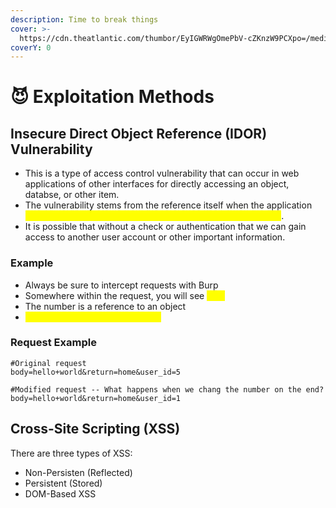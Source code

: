 ```yaml
---
description: Time to break things
cover: >-
  https://cdn.theatlantic.com/thumbor/EyIGWRWgOmePbV-cZKnzW9PCXpo=/media/img/posts/2016/10/hack_attempt-1/original.gif
coverY: 0
---
```


# 😈 Exploitation Methods

## Insecure Direct Object Reference (IDOR) Vulnerability

* This is a type of access control vulnerability that can occur in web applications of other interfaces for directly accessing an object, databse, or other item.
* The vulnerability stems from the reference itself when the application <mark style="color:yellow;">does not perform a check for access control or authentication</mark>.
* It is possible that without a check or authentication that we can gain access to another user account or other important information.

### Example

* Always be sure to intercept requests with Burp
* Somewhere within the request, you will see <mark style="color:yellow;">id=x</mark>
* The number is a reference to an object
* <mark style="color:yellow;">Whenever you see id, think IDOR</mark>

### Request Example

```
#Original request
body=hello+world&return=home&user_id=5

#Modified request -- What happens when we chang the number on the end?
body=hello+world&return=home&user_id=1
```

## Cross-Site Scripting (XSS)

There are three types of XSS:

* Non-Persisten (Reflected)
* Persistent (Stored)
* DOM-Based XSS

































